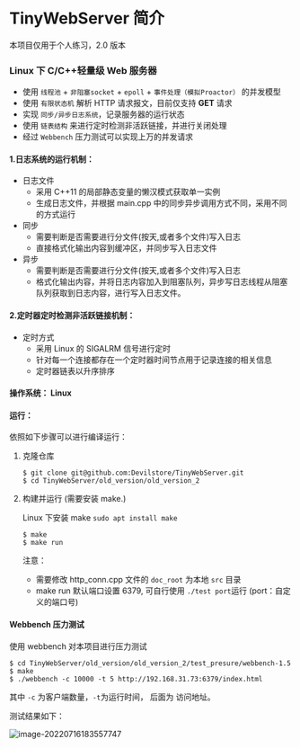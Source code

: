 # TinyWebServer 简介

本项目仅用于个人练习，2.0 版本

### Linux 下 C/C++轻量级 Web 服务器

- 使用 `线程池` + `非阻塞socket` + `epoll` + `事件处理（模拟Proactor）` 的并发模型
- 使用 `有限状态机` 解析 HTTP 请求报文，目前仅支持 **GET** 请求
- 实现 `同步/异步日志系统`，记录服务器的运行状态
- 使用 `链表结构` 来进行定时检测非活跃链接，并进行关闭处理
- 经过 `Webbench` 压力测试可以实现上万的并发请求

#### 1.日志系统的运行机制：

- 日志文件
  - 采用 C++11 的局部静态变量的懒汉模式获取单一实例
  - 生成日志文件，并根据 main.cpp 中的同步异步调用方式不同，采用不同的方式运行
- 同步
  - 需要判断是否需要进行分文件(按天,或者多个文件)写入日志
  - 直接格式化输出内容到缓冲区，并同步写入日志文件
- 异步
  - 需要判断是否需要进行分文件(按天,或者多个文件)写入日志
  - 格式化输出内容，并将日志内容加入到阻塞队列，异步写日志线程从阻塞队列获取到日志内容，进行写入日志文件。

#### 2.定时器定时检测非活跃链接机制：

- 定时方式
  - 采用 Linux 的 SIGALRM 信号进行定时
  - 针对每一个连接都存在一个定时器时间节点用于记录连接的相关信息
  - 定时器链表以升序排序

#### 操作系统： Linux

#### 运行：

依照如下步骤可以进行编译运行：

1. 克隆仓库

   ```
   $ git clone git@github.com:Devilstore/TinyWebServer.git
   $ cd TinyWebServer/old_version/old_version_2
   ```

2. 构建并运行 (需要安装 make.)

   Linux 下安装 make `sudo apt install make`

   ```
   $ make
   $ make run
   ```

   注意：

   - 需要修改 http_conn.cpp 文件的 `doc_root` 为本地 `src` 目录
   - make run 默认端口设置 6379, 可自行使用 `./test port`运行 (port：自定义的端口号)

#### Webbench 压力测试

使用 webbench 对本项目进行压力测试

```
$ cd TinyWebServer/old_version/old_version_2/test_presure/webbench-1.5
$ make
$ ./webbench -c 10000 -t 5 http://192.168.31.73:6379/index.html
```

其中 `-c` 为客户端数量，`-t`为运行时间， 后面为 访问地址。

测试结果如下：

![image-20220716183557747](https://devil-picture-bed.oss-cn-shenzhen.aliyuncs.com/image/202207161835808.png)
